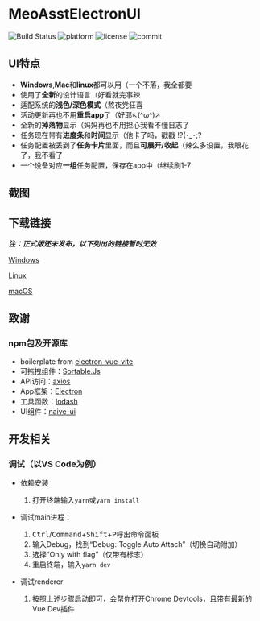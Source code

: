 # MeoAsstElectronUI

![Build Status](https://github.com/MaaAssistantArknights/MeoAsstElectronUI/workflows/Build%2FRelease/badge.svg) ![platform](https://img.shields.io/badge/platform-Windows%20%7C%20Linux%20%7C%20macOS-blueviolet) ![license](https://img.shields.io/github/license/MaaAssistantArknights/MeoAsstElectronUI) ![commit](https://img.shields.io/github/commit-activity/m/MaaAssistantArknights/MeoAsstElectronUI?color=%23ff69b4)

## UI特点

* **Windows**,**Mac**和**linux**都可以用（一个不落，我全都要
* 使用了**全新**的设计语言（好看就完事辣
* 适配系统的**浅色/深色模式**（熬夜党狂喜
* 活动更新再也不用**重启app**了（好耶↖(^ω^)↗
* 全新的**掉落物**显示（妈妈再也不用担心我看不懂日志了
* 任务现在带有**进度条**和**时间**显示（他卡了吗，戳戳 !?(･_･;?
* 任务配置被丢到了**任务卡片**里面，而且**可展开/收起**（辣么多设置，我眼花了，我不看了
* 一个设备对应**一组**任务配置，保存在app中（继续刷1-7

## 截图



## 下载链接

***注：正式版还未发布，以下列出的链接暂时无效***

[Windows](https://github.com/MaaAssistantArknights/MeoAsstElectronUI/releases/latest/download/MeoAssistantArknights-win-x64-2.0.0.exe)

[Linux](https://github.com/MaaAssistantArknights/MeoAsstElectronUI/releases/latest/download/MeoAssistantArknights-linux-x64-2.0.0.zip)

[macOS](https://github.com/MaaAssistantArknights/MeoAsstElectronUI/releases/latest/download/MeoAssistantArknights-mac-x64-2.0.0.zip)

## 致谢

### npm包及开源库

* boilerplate from [electron-vue-vite](https://github.com/caoxiemeihao/electron-vue-vite)
* 可拖拽组件：[Sortable.Js](https://www.npmjs.com/package/sortablejs)
* API访问：[axios](https://www.npmjs.com/package/axios)
* App框架：[Electron](https://www.electronjs.org/)
* 工具函数：[lodash](https://lodash.com/)
* UI组件：[naive-ui](https://www.naiveui.com/)

## 开发相关

### 调试（以VS Code为例）

* 依赖安装
  1. 打开终端输入`yarn`或`yarn install`

* 调试main进程：
  1. <kbd>Ctrl</kbd>/<kbd>Command</kbd>+<kbd>Shift</kbd>+<kbd>P</kbd>呼出命令面板
  2. 输入Debug，找到“Debug: Toggle Auto Attach”（切换自动附加）
  3. 选择“Only with flag”（仅带有标志）
  4. 重启终端，输入`yarn dev`
* 调试renderer
  1. 按照上述步骤启动即可，会帮你打开Chrome Devtools，且带有最新的Vue Dev插件
